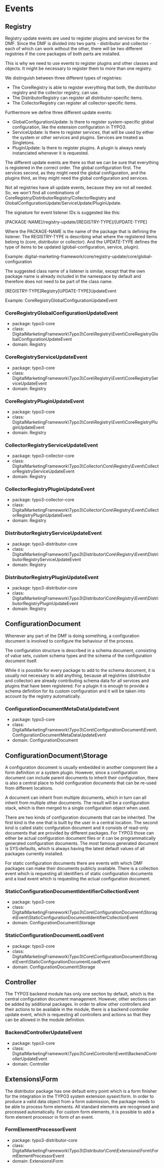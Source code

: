 # Events

## Registry

Registry update events are used to register plugins and services for the DMF. Since the DMF is divided into two parts - distributor and collector - each of which can work without the other, there will be two different registries if the core packages of both parts are installed.

This is why we need to use events to register plugins and other classes and objects. It might be necessary to register them to more than one registry.

We distinguish between three different types of registries:
* The CoreRegistry is able to register everything that both, the distributor registry and the collector registry, can use.
* The DistributorRegistry can register all distributor-specific items.
* The CollectorRegistry can register all collector-specific items.

Furthermore we define three different update events:
* GlobalConfigurationUpdate: Is there to register system-specific global configuration, like the extension configuration in TYPO3.
* ServiceUpdate: Is there to register services, that will be used by either the system or other services and plugins. Services are treated as Singletons.
* PluginUpdate: Is there to register plugins. A plugin is always newly instanciated whenever it is requested.

The different update events are there so that we can be sure that everything is registered in the correct order. The global configuration first. The services second, as they might need the global configuration, and the plugins third, as they might need the global configuration and services.

Not all registries have all update events, because they are not all needed. So, we won't find all combinations of CoreRegistry/DistributorRegistry/CollectorRegistry and GlobalConfigurationUpdate/ServiceUpdate/PluginUpdate.

The signature for event listener IDs is suggested like this:

[PACKAGE-NAME]/registry-update/[REGISTRY-TYPE]/[UPDATE-TYPE]

Where the PACKAGE-NAME is the name of the package that is defining the listener. The REGISTRY-TYPE is describing what where the registered items belong to (core, distributor or collector). And the UPDATE-TYPE defines the type of items to be updated (global-configuration, service, plugin).

Example: digital-marketing-framework/core/registry-update/core/global-configuration

The suggested class name of a listener is similar, except that the own package name is already included in the namespace by default and therefore does not need to be part of the class name.

[REGISTRY-TYPE]Registry[UPDATE-TYPE]UpdateEvent

Example: CoreRegistryGlobalConfigurationUpdateEvent

### CoreRegistryGlobalConfigurationUpdateEvent
* package: typo3-core
* class: DigitalMarketingFramework\Typo3\Core\Registry\Event\CoreRegistryGlobalConfigurationUpdateEvent
* domain: Registry

### CoreRegistryServiceUpdateEvent
* package: typo3-core
* class: DigitalMarketingFramework\Typo3\Core\Registry\Event\CoreRegistryServiceUpdateEvent
* domain: Registry

### CoreRegistryPluginUpdateEvent
* package: typo3-core
* class: DigitalMarketingFramework\Typo3\Core\Registry\Event\CoreRegistryPluginUpdateEvent
* domain: Registry

### CollectorRegistryServiceUpdateEvent
* package: typo3-collector-core
* class: DigitalMarketingFramework\Typo3\Collector\Core\Registry\Event\CollectorRegistryServiceUpdateEvent
* domain: Registry

### CollectorRegistryPluginUpdateEvent
* package: typo3-collector-core
* class: DigitalMarketingFramework\Typo3\Collector\Core\Registry\Event\CollectorRegistryPluginUpdateEvent
* domain: Registry

### DistributorRegistryServiceUpdateEvent
* package: typo3-distributor-core
* class: DigitalMarketingFramework\Typo3\Distributor\Core\Registry\Event\DistributorRegistryServiceUpdateEvent
* domain: Registry

### DistributorRegistryPluginUpdateEvent
* package: typo3-distributor-core
* class: DigitalMarketingFramework\Typo3\Distributor\Core\Registry\Event\DistributorRegistryPluginUpdateEvent
* domain: Registry


## ConfigurationDocument

Whenever any part of the DMF is doing something, a configuration document is involved to configure the behaviour of the process.

The configuration structure is described in a schema document, consisting of value sets, custom schema types and the schema of the configuration document itself.

While it is possible for every package to add to the schema document, it is usually not necessary to add anything, because all registries (distributor and collector) are already contributing schema data for all services and plugins that have been registered. For a plugin it is enough to provide a schema definition for its custom configuration and it will be taken into account by the registry automatically.

### ConfigurationDocumentMetaDataUpdateEvent
* package: typo3-core
* class: DigitalMarketingFramework\Typo3\Core\ConfigurationDocument\Event\ConfigurationDocumentMetaDataUpdateEvent
* domain: ConfigurationDocument


## ConfigurationDocument\Storage

A configuration document is usually embedded in another component like a form definition or a system plugin. However, since a configuration document can include parent documents to inherit their configuration, there is also a central place to hold configuration documents that can be re-used from different locations.

A document can inherit from multiple documents, which in turn can all inherit from multiple other documents. The result will be a configuration stack, which is then merged to a single configuration object when used.

There are two kinds of configuration documents that can be inherited. The first kind is the one that is built by the user in a central location. The second kind is called static confguration document and it consists of read-only documents that are provided by different packages. For TYPO3 those can either be actual configuration document files or it can be programmatically generated configuration documents. The most famous generated document is SYS:defaults, which is always having the latest default values of all packages currently installed.

For static configuration documents there are events with which DMF packages can make their documents publicly available. There is a collection event which is requesting all identifiers of static configuration documents and a load event which is requesting the actual configuration document.

### StaticConfigurationDocumentIdentifierCollectionEvent
* package: typo3-core
* class: DigitalMarketingFramework\Typo3\Core\ConfigurationDocument\Storage\Event\StaticConfigurationDocumentIdentifierCollectionEvent
* domain: ConfigurationDocument\Storage

### StaticConfigurationDocumentLoadEvent
* package: typo3-core
* class: DigitalMarketingFramework\Typo3\Core\ConfigurationDocument\Storage\Event\StaticConfigurationDocumentLoadEvent
* domain: ConfigurationDocument\Storage


## Controller

The TYPO3 backend module has only one section by default, which is the central configuration document management. However, other sections can be added by additional packages. In order to allow other controllers and their actions to be available in the module, there is a backend controller update event, which is requesting all controllers and actions so that they can be allowed in the module definition.

### BackendControllerUpdateEvent
* package: typo3-core
* class: DigitalMarketingFramework\Typo3\Core\Controller\Event\BackendControllerUpdateEvent
* domain: Controller


## Extensions\Form

The distributor package has one default entry point which is a form finisher for the integration in the TYPO3 system extension sysext:form. In order to produce a valid data object from a form submission, the package needs to be able to process form elements. All standard elements are recognised and processed automatically. For custom form elements, it is possible to add a form element processor in form of an event.

### FormElementProcessorEvent
* package: typo3-distributor-core
* class: DigitalMarketingFramework\Typo3\Distributor\Core\Extensions\Form\FormElementProcessorEvent
* domain: Extensions\Form
